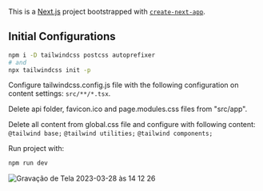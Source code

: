 This is a [Next.js](https://nextjs.org/) project bootstrapped with [`create-next-app`](https://github.com/vercel/next.js/tree/canary/packages/create-next-app).

## Initial Configurations

```bash
npm i -D tailwindcss postcss autoprefixer
# and
npx tailwindcss init -p
```
Configure tailwindcss.config.js file with the following configuration on content settings:  `src/**/*.tsx`.

Delete api folder, favicon.ico and page.modules.css files from "src/app".

Delete all content from global.css file and configure with following content:
`@tailwind base;`
`@tailwind utilities;`
`@tailwind components;`

Run project with:
```bash
npm run dev 
```

![Gravação de Tela 2023-03-28 às 14 12 26](https://user-images.githubusercontent.com/7294833/228317458-263f3c32-1384-4723-a627-3c14b53e7b23.gif)
